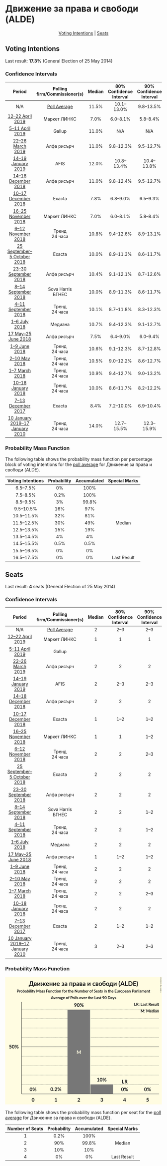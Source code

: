 # Движение за права и свободи (ALDE)

<p align="center"><a href="#voting-intentions">Voting Intentions</a> | <a href="#seats">Seats</a></p>

## Voting Intentions

Last result: **17.3%** (General Election of 25 May 2014)

### Confidence Intervals

| Period     | Polling firm/Commissioner(s) | Median | 80% Confidence Interval | 90% Confidence Interval | 95% Confidence Interval | 99% Confidence Interval |
|:----------:|:----------------:|:-----------:|:-----------------------:|:-----------------------:|:-----------------------:|:-----------------------:|
| N/A | [Poll Average](average.html) | 11.5% | 10.1–13.0% | 9.8–13.5% | 9.5–13.8% | 8.9–14.6% |
| [12–22 April 2019](2019-04-22-МаркетЛИНКС.html) | Маркет ЛИНКС | 7.0% | 6.0–8.1% | 5.8–8.4% | 5.6–8.7% | 5.2–9.2% |
| [5–11 April 2019](2019-04-11-Gallup.html) | Gallup | 11.0% | N/A | N/A | N/A | N/A |
| [22–26 March 2019](2019-03-26-Алфарисърч.html) | Алфа рисърч | 11.0% | 9.8–12.3% | 9.5–12.7% | 9.2–13.1% | 8.7–13.7% |
| [14–19 January 2019](2019-01-19-AFIS.html) | AFIS | 12.0% | 10.8–13.4% | 10.4–13.8% | 10.1–14.1% | 9.6–14.8% |
| [14–18 December 2018](2018-12-18-Алфарисърч.html) | Алфа рисърч | 11.0% | 9.8–12.4% | 9.5–12.7% | 9.2–13.1% | 8.7–13.7% |
| [10–17 December 2018](2018-12-17-Exacta.html) | Exacta | 7.8% | 6.8–9.0% | 6.5–9.3% | 6.3–9.6% | 5.8–10.2% |
| [16–25 November 2018](2018-11-25-МаркетЛИНКС.html) | Маркет ЛИНКС | 7.0% | 6.0–8.1% | 5.8–8.4% | 5.5–8.7% | 5.1–9.3% |
| [6–12 November 2018](2018-11-12-Тренд.html) | Тренд <br> 24 часа | 10.8% | 9.4–12.6% | 8.9–13.1% | 8.6–13.6% | 7.9–14.5% |
| [25 September–5 October 2018](2018-10-05-Exacta.html) | Exacta | 10.0% | 8.9–11.3% | 8.6–11.7% | 8.3–12.0% | 7.8–12.7% |
| [23–30 September 2018](2018-09-30-Алфарисърч.html) | Алфа рисърч | 10.4% | 9.1–12.1% | 8.7–12.6% | 8.3–13.0% | 7.7–13.9% |
| [8–14 September 2018](2018-09-14-SovaHarris.html) | Sova Harris <br> БГНЕС | 10.0% | 8.9–11.3% | 8.6–11.7% | 8.3–12.0% | 7.8–12.7% |
| [4–11 September 2018](2018-09-11-Тренд.html) | Тренд <br> 24 часа | 10.1% | 8.7–11.8% | 8.3–12.3% | 8.0–12.7% | 7.3–13.5% |
| [1–6 July 2018](2018-07-06-Медиана.html) | Медиана | 10.7% | 9.4–12.3% | 9.1–12.7% | 8.7–13.1% | 8.2–13.9% |
| [17 May–25 June 2018](2018-06-25-Алфарисърч.html) | Алфа рисърч | 7.5% | 6.4–9.0% | 6.0–9.4% | 5.7–9.8% | 5.2–10.5% |
| [1–9 June 2018](2018-06-09-Тренд.html) | Тренд <br> 24 часа | 10.6% | 9.1–12.3% | 8.7–12.8% | 8.4–13.2% | 7.8–14.1% |
| [2–10 May 2018](2018-05-10-Тренд.html) | Тренд <br> 24 часа | 10.5% | 9.0–12.2% | 8.6–12.7% | 8.3–13.1% | 7.7–14.0% |
| [1–7 March 2018](2018-03-07-Тренд.html) | Тренд <br> 24 часа | 10.9% | 9.4–12.7% | 9.0–13.2% | 8.7–13.6% | 8.0–14.5% |
| [10–18 January 2018](2018-01-18-Тренд.html) | Тренд <br> 24 часа | 10.0% | 8.6–11.7% | 8.2–12.2% | 7.9–12.7% | 7.2–13.5% |
| [7–13 December 2017](2017-12-13-Exacta.html) | Exacta | 8.4% | 7.2–10.0% | 6.9–10.4% | 6.6–10.8% | 6.0–11.6% |
| [10 January 2019–17 January 2010](2010-01-17-Тренд.html) | Тренд <br> 24 часа | 14.0% | 12.7–15.5% | 12.3–15.9% | 12.0–16.3% | 11.4–17.0% |

### Probability Mass Function

The following table shows the probability mass function per percentage block of voting intentions for the [poll average](average.html) for Движение за права и свободи (ALDE).

| Voting Intentions | Probability | Accumulated | Special Marks |
|:-----------------:|:-----------:|:-----------:|:-------------:|
| 6.5–7.5% | 0% | 100% |  |
| 7.5–8.5% | 0.2% | 100% |  |
| 8.5–9.5% | 3% | 99.8% |  |
| 9.5–10.5% | 16% | 97% |  |
| 10.5–11.5% | 32% | 81% |  |
| 11.5–12.5% | 30% | 49% | Median |
| 12.5–13.5% | 15% | 19% |  |
| 13.5–14.5% | 4% | 4% |  |
| 14.5–15.5% | 0.5% | 0.5% |  |
| 15.5–16.5% | 0% | 0% |  |
| 16.5–17.5% | 0% | 0% | Last Result |


## Seats

Last result: **4** seats (General Election of 25 May 2014)

### Confidence Intervals

| Period     | Polling firm/Commissioner(s) | Median | 80% Confidence Interval | 90% Confidence Interval | 95% Confidence Interval | 99% Confidence Interval |
|:----------:|:----------------:|:------:|:-----------------------:|:-----------------------:|:-----------------------:|:-----------------------:|
| N/A | [Poll Average](average.html) | 2 | 2–3 | 2–3 | 2–3 | 2–3 |
| [12–22 April 2019](2019-04-22-МаркетЛИНКС.html) | Маркет ЛИНКС | 1 | 1 | 1 | 1 | 1 |
| [5–11 April 2019](2019-04-11-Gallup.html) | Gallup |  |  |  |  |  |
| [22–26 March 2019](2019-03-26-Алфарисърч.html) | Алфа рисърч | 2 | 2 | 2 | 2 | 2–3 |
| [14–19 January 2019](2019-01-19-AFIS.html) | AFIS | 2 | 2–3 | 2–3 | 2–3 | 2–3 |
| [14–18 December 2018](2018-12-18-Алфарисърч.html) | Алфа рисърч | 2 | 2 | 2 | 2 | 1–2 |
| [10–17 December 2018](2018-12-17-Exacta.html) | Exacta | 1 | 1–2 | 1–2 | 1–2 | 1–2 |
| [16–25 November 2018](2018-11-25-МаркетЛИНКС.html) | Маркет ЛИНКС | 1 | 1 | 1–2 | 1–2 | 1–2 |
| [6–12 November 2018](2018-11-12-Тренд.html) | Тренд <br> 24 часа | 2 | 2 | 2–3 | 2–3 | 1–3 |
| [25 September–5 October 2018](2018-10-05-Exacta.html) | Exacta | 2 | 2 | 2 | 1–2 | 1–2 |
| [23–30 September 2018](2018-09-30-Алфарисърч.html) | Алфа рисърч | 2 | 2 | 2 | 1–2 | 1–3 |
| [8–14 September 2018](2018-09-14-SovaHarris.html) | Sova Harris <br> БГНЕС | 2 | 2 | 1–2 | 1–2 | 1–2 |
| [4–11 September 2018](2018-09-11-Тренд.html) | Тренд <br> 24 часа | 2 | 2 | 1–2 | 1–2 | 1–3 |
| [1–6 July 2018](2018-07-06-Медиана.html) | Медиана | 2 | 2 | 2 | 1–2 | 1–2 |
| [17 May–25 June 2018](2018-06-25-Алфарисърч.html) | Алфа рисърч | 1 | 1–2 | 1–2 | 1–2 | 1–2 |
| [1–9 June 2018](2018-06-09-Тренд.html) | Тренд <br> 24 часа | 2 | 2 | 2 | 2–3 | 1–3 |
| [2–10 May 2018](2018-05-10-Тренд.html) | Тренд <br> 24 часа | 2 | 2 | 2 | 2–3 | 1–3 |
| [1–7 March 2018](2018-03-07-Тренд.html) | Тренд <br> 24 часа | 2 | 2 | 2–3 | 2–3 | 1–3 |
| [10–18 January 2018](2018-01-18-Тренд.html) | Тренд <br> 24 часа | 2 | 2 | 2 | 1–2 | 1–3 |
| [7–13 December 2017](2017-12-13-Exacta.html) | Exacta | 2 | 1–2 | 1–2 | 1–2 | 1–2 |
| [10 January 2019–17 January 2010](2010-01-17-Тренд.html) | Тренд <br> 24 часа | 3 | 2–3 | 2–3 | 2–3 | 2–3 |

### Probability Mass Function

![Graph with seats probability mass function not yet produced](average-seats-pmf-движениезаправаисвободиalde.png "Seats Probability Mass Function")

The following table shows the probability mass function per seat for the [poll average](average.html) for Движение за права и свободи (ALDE).

| Number of Seats | Probability | Accumulated | Special Marks |
|:---------------:|:-----------:|:-----------:|:-------------:|
| 1 | 0.2% | 100% |  |
| 2 | 90% | 99.8% | Median |
| 3 | 10% | 10% |  |
| 4 | 0% | 0% | Last Result |


